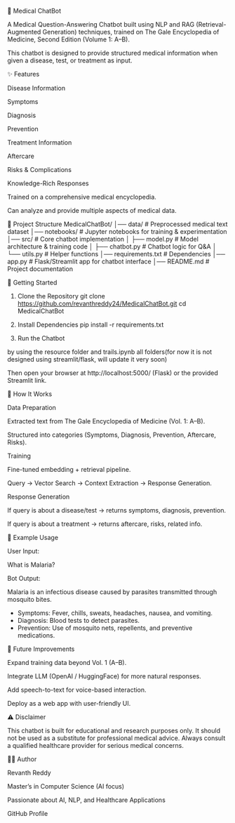 🏥 Medical ChatBot

A Medical Question-Answering Chatbot built using NLP and RAG (Retrieval-Augmented Generation) techniques, trained on The Gale Encyclopedia of Medicine, Second Edition (Volume 1: A–B).

This chatbot is designed to provide structured medical information when given a disease, test, or treatment as input.

✨ Features

Disease Information

Symptoms

Diagnosis

Prevention

Treatment Information

Aftercare

Risks & Complications

Knowledge-Rich Responses

Trained on a comprehensive medical encyclopedia.

Can analyze and provide multiple aspects of medical data.

📂 Project Structure
MedicalChatBot/
│── data/              # Preprocessed medical text dataset
│── notebooks/         # Jupyter notebooks for training & experimentation
│── src/               # Core chatbot implementation
│   ├── model.py       # Model architecture & training code
│   ├── chatbot.py     # Chatbot logic for Q&A
│   └── utils.py       # Helper functions
│── requirements.txt   # Dependencies
│── app.py             # Flask/Streamlit app for chatbot interface
│── README.md          # Project documentation

🚀 Getting Started
1. Clone the Repository
git clone https://github.com/revanthreddy24/MedicalChatBot.git
cd MedicalChatBot

2. Install Dependencies
pip install -r requirements.txt

3. Run the Chatbot

by using the resource folder and trails.ipynb all folders(for now it is not designed using streamlit/flask, will update it very soon)


Then open your browser at http://localhost:5000/
 (Flask) or the provided Streamlit link.

🧠 How It Works

Data Preparation

Extracted text from The Gale Encyclopedia of Medicine (Vol. 1: A–B).

Structured into categories (Symptoms, Diagnosis, Prevention, Aftercare, Risks).

Training

Fine-tuned embedding + retrieval pipeline.

Query → Vector Search → Context Extraction → Response Generation.

Response Generation

If query is about a disease/test → returns symptoms, diagnosis, prevention.

If query is about a treatment → returns aftercare, risks, related info.

🔮 Example Usage

User Input:

What is Malaria?


Bot Output:

Malaria is an infectious disease caused by parasites transmitted through mosquito bites. 
- Symptoms: Fever, chills, sweats, headaches, nausea, and vomiting.  
- Diagnosis: Blood tests to detect parasites.  
- Prevention: Use of mosquito nets, repellents, and preventive medications.  

📌 Future Improvements

Expand training data beyond Vol. 1 (A–B).

Integrate LLM (OpenAI / HuggingFace) for more natural responses.

Add speech-to-text for voice-based interaction.

Deploy as a web app with user-friendly UI.

⚠️ Disclaimer

This chatbot is built for educational and research purposes only.
It should not be used as a substitute for professional medical advice. Always consult a qualified healthcare provider for serious medical concerns.

👨‍💻 Author

Revanth Reddy

Master’s in Computer Science (AI focus)

Passionate about AI, NLP, and Healthcare Applications

GitHub Profile
